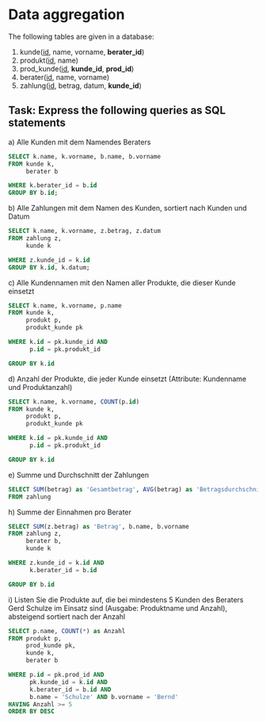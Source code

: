 # Data aggregation

The following tables are given in a database:
1. kunde(<ins>id</ins>, name, vorname, **berater_id**)
2. produkt(<ins>id</ins>, name)
3. prod_kunde(<ins>id</ins>, **kunde_id**, **prod_id**)
4. berater(<ins>id</ins>, name, vorname)
5. zahlung(<ins>id</ins>, betrag, datum, **kunde_id**)

## Task: Express the following queries as SQL statements

a) Alle Kunden mit dem Namendes Beraters

``` SQL
SELECT k.name, k.vorname, b.name, b.vorname
FROM kunde k,
     berater b

WHERE k.berater_id = b.id
GROUP BY b.id;
```

b) Alle Zahlungen mit dem Namen des Kunden, sortiert nach Kunden und Datum

``` SQL
SELECT k.name, k.vorname, z.betrag, z.datum
FROM zahlung z,
     kunde k

WHERE z.kunde_id = k.id
GROUP BY k.id, k.datum;
```

c) Alle Kundennamen mit den Namen aller Produkte, die dieser Kunde einsetzt

``` SQL
SELECT k.name, k.vorname, p.name
FROM kunde k, 
     produkt p,
     produkt_kunde pk

WHERE k.id = pk.kunde_id AND 
      p.id = pk.produkt_id

GROUP BY k.id
```

d) Anzahl der Produkte, die jeder Kunde einsetzt (Attribute: Kundenname und Produktanzahl)

``` SQL
SELECT k.name, k.vorname, COUNT(p.id)
FROM kunde k, 
     produkt p,
     produkt_kunde pk

WHERE k.id = pk.kunde_id AND 
      p.id = pk.produkt_id

GROUP BY k.id
```

e) Summe und Durchschnitt der Zahlungen

``` SQL
SELECT SUM(betrag) as 'Gesamtbetrag', AVG(betrag) as 'Betragsdurchschnitt'
FROM zahlung
```

h) Summe der Einnahmen pro Berater

``` SQL 
SELECT SUM(z.betrag) as 'Betrag', b.name, b.vorname
FROM zahlung z,
     berater b,
     kunde k

WHERE z.kunde_id = k.id AND
      k.berater_id = b.id

GROUP BY b.id
```

i) Listen Sie die Produkte auf, die bei mindestens 5 Kunden des Beraters Gerd Schulze im Einsatz sind (Ausgabe: Produktname und Anzahl), absteigend sortiert nach der Anzahl

``` SQL 
SELECT p.name, COUNT(*) as Anzahl
FROM produkt p,
     prod_kunde pk,
     kunde k,
     berater b

WHERE p.id = pk.prod_id AND
      pk.kunde_id = k.id AND
      k.berater_id = b.id AND
      b.name = 'Schulze' AND b.vorname = 'Bernd'
HAVING Anzahl >= 5
ORDER BY DESC
```